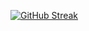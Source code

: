[![GitHub Streak](http://github-readme-streak-stats.herokuapp.com?user=sarthakrpc&theme=dark&background=000000)](https://git.io/streak-stats)
